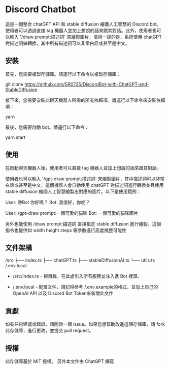 # Discord Chatbot

這是一個整合 chatGPT API 和 stable diffusion 繪圖人工智慧的 Discord bot。使用者可以透過直接 tag 機器人並加上想說的話來跟其對話。此外，使用者也可以輸入 '/draw prompt:描述詞' 來繪製圖片，值得一提的是，系統使用 chatGPT 對描述詞做轉換，其中所有描述詞可以非常白話或甚至是中文。

## 安裝

首先，您需要複製存儲庫。請運行以下命令以複製存儲庫：

git clone https://github.com/SR0725/DiscordBot-with-ChatGPT-and-StableDiffusion

接下來，您需要安裝此聊天機器人所需的所有依賴項。請運行以下命令來安裝依賴項：

yarn

最後，您需要啟動 bot。請運行以下命令：

yarn start

## 使用

在啟動聊天機器人後，使用者可以直接 tag 機器人並加上想說的話來跟其對話。

使用者也可以輸入 '/gpt-draw prompt:描述詞' 來繪製圖片，其中描述詞可以非常白話或甚至是中文，這個機器人會自動使用 chatGPT 對描述詞進行轉換並且使用 stable diffusion 繪圖人工智慧繪製出對應的圖片。以下是使用範例：

User: @Bot 你好嗎？
Bot: 我很好，你呢？

User: /gpt-draw prompt:一個可愛的貓咪
Bot: 一個可愛的貓咪圖片

另外也能使用 /draw prompt:描述詞 直接指定 stable diffusion 進行繪製，這個指令也提供如 width height steps 等參數進行高度挑整可能性

## 文件架構

/src
├── index.ts
├── chatGPT.ts
├── stableDiffusionAI.ts
└── utils.ts
/.env.local

- /src/index.ts - 根目錄，在此處引入所有服務並注入進 Bot 裡頭。

- /.env.local - 配置文件，請記得參考 /.env.example的格式，並加上自己的OpenAI API 以及 Discord Bot Token來新增此文件

## 貢獻

如有任何建議或錯誤，請開啟一個 issue。如果您想幫助改進這個存儲庫，請 fork 此存儲庫，進行更改，並提交 pull request。

## 授權

此存儲庫基於 MIT 授權。
另外本文件由 ChatGPT 撰寫
